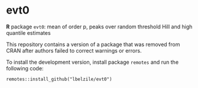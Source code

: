 # evt0

**R** package `evt0`: mean of order p, peaks over random threshold Hill and high quantile estimates

This repository contains a version of a package that was removed from CRAN after authors failed to correct warnings or errors.

To install the development version, install package `remotes` and run the following code:

```{r}
remotes::install_github("lbelzile/evt0")
```
